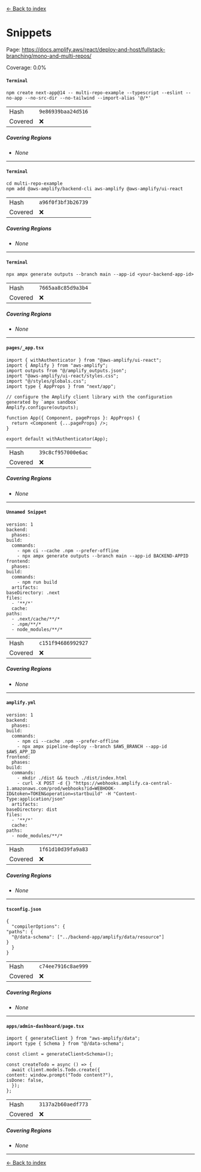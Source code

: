 [<- Back to index](../../../../../docs-pages.md)

#  Snippets

Page: https://docs.amplify.aws/react/deploy-and-host/fullstack-branching/mono-and-multi-repos/

Coverage: 0.0%

#### `Terminal`

~~~
npm create next-app@14 -- multi-repo-example --typescript --eslint --no-app --no-src-dir --no-tailwind --import-alias '@/*'

~~~

| | |
| -- | -- |
| Hash | `9e86939baa24d516` |
| Covered | ❌ |

##### Covering Regions

- *None*

---

#### `Terminal`

~~~
cd multi-repo-example
npm add @aws-amplify/backend-cli aws-amplify @aws-amplify/ui-react

~~~

| | |
| -- | -- |
| Hash | `a96f0f3bf3b26739` |
| Covered | ❌ |

##### Covering Regions

- *None*

---

#### `Terminal`

~~~
npx ampx generate outputs --branch main --app-id <your-backend-app-id>

~~~

| | |
| -- | -- |
| Hash | `7665aa8c85d9a3b4` |
| Covered | ❌ |

##### Covering Regions

- *None*

---

#### `pages/_app.tsx`

~~~
import { withAuthenticator } from "@aws-amplify/ui-react";
import { Amplify } from "aws-amplify";
import outputs from "@/amplify_outputs.json";
import "@aws-amplify/ui-react/styles.css";
import "@/styles/globals.css";
import type { AppProps } from "next/app";

// configure the Amplify client library with the configuration generated by `ampx sandbox`
Amplify.configure(outputs);

function App({ Component, pageProps }: AppProps) {
  return <Component {...pageProps} />;
}

export default withAuthenticator(App);

~~~

| | |
| -- | -- |
| Hash | `39c8cf957000e6ac` |
| Covered | ❌ |

##### Covering Regions

- *None*

---

#### `Unnamed Snippet`

~~~
version: 1
backend:
  phases:
build:
  commands:
    - npm ci --cache .npm --prefer-offline
    - npx ampx generate outputs --branch main --app-id BACKEND-APPID
frontend:
  phases:
build:
  commands:
    - npm run build
  artifacts:
baseDirectory: .next
files:
  - '**/*'
  cache:
paths:
  - .next/cache/**/*
  - .npm/**/*
  - node_modules/**/*

~~~

| | |
| -- | -- |
| Hash | `c151f94686992927` |
| Covered | ❌ |

##### Covering Regions

- *None*

---

#### `amplify.yml`

~~~
version: 1
backend:
  phases:
build:
  commands:
    - npm ci --cache .npm --prefer-offline
    - npx ampx pipeline-deploy --branch $AWS_BRANCH --app-id $AWS_APP_ID
frontend:
  phases:
build:
  commands:
    - mkdir ./dist && touch ./dist/index.html
    - curl -X POST -d {} "https://webhooks.amplify.ca-central-1.amazonaws.com/prod/webhooks?id=WEBHOOK-ID&token=TOKEN&operation=startbuild" -H "Content-Type:application/json"
  artifacts:
baseDirectory: dist
files:
  - '**/*'
  cache:
paths:
  - node_modules/**/*

~~~

| | |
| -- | -- |
| Hash | `1f61d10d39fa9a83` |
| Covered | ❌ |

##### Covering Regions

- *None*

---

#### `tsconfig.json`

~~~
{
  "compilerOptions": {
"paths": {
  "@/data-schema": ["../backend-app/amplify/data/resource"]
}
  }
}

~~~

| | |
| -- | -- |
| Hash | `c74ee7916c8ae999` |
| Covered | ❌ |

##### Covering Regions

- *None*

---

#### `apps/admin-dashboard/page.tsx`

~~~
import { generateClient } from "aws-amplify/data";
import type { Schema } from "@/data-schema";

const client = generateClient<Schema>();

const createTodo = async () => {
  await client.models.Todo.create({
content: window.prompt("Todo content?"),
isDone: false,
  });
};

~~~

| | |
| -- | -- |
| Hash | `3137a2b60aedf773` |
| Covered | ❌ |

##### Covering Regions

- *None*

---

[<- Back to index](../../../../../docs-pages.md)
